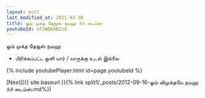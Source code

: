 ```yaml
---
layout: post
last_modified_at: 2021-03-30
title: ஓம் முக்த தேஜஸ் நமஹ ௧௧ டைம்ஸ்
youtubeId: nF2WDKAB2zU
---
```

 
 
 ஓம் முக்த தேஜஸ் நமஹ  
 
 -  பிரிக்கப்பட்ட ஒளி யார் / யாருக்கு உடல் இல்லை 
 
  
 
  
 
 
 
 
 
 


{% include youtubePlayer.html id=page.youtubeId %}
 
[Next]({{ site.baseurl }}{% link  split1/_posts/2012-09-16-ஓம் விமுக்தயே நமஹ ௧௧ டைம்ஸ்.md%})
 
